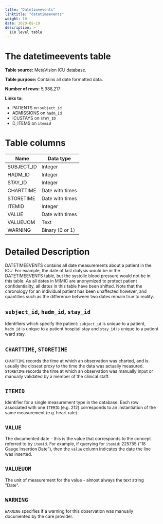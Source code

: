 ```yaml
---
title: "Datetimeevents"
linktitle: "datetimeevents"
weight: 10
date: 2020-08-10
description: >
  ICU level table
---
```



# The datetimeevents table

**Table source:** MetaVision ICU database.

**Table purpose:** Contains all date formatted data.

**Number of rows:** 5,988,217

**Links to:**

* PATIENTS on `subject_id`
* ADMISSIONS on `hadm_id`
* ICUSTAYS on `STAY_ID`
* D_ITEMS on `itemid`

<!-- # Important considerations -->

# Table columns


Name | Data type
---- | --------
SUBJECT\_ID | Integer
HADM\_ID | Integer
STAY\_ID | Integer
CHARTTIME | Date with times
STORETIME | Date with times
ITEMID | Integer
VALUE | Date with times
VALUEUOM | Text
WARNING | Binary (0 or 1)
	
# Detailed Description

DATETIMEEVENTS contains all date measurements about a patient in the ICU. For example, the date of last dialysis would be in the DATETIMEEVENTS table, but the systolic blood pressure would not be in this table. As all dates in MIMIC are anonymized to protect patient confidentiality, all dates in this table have been shifted. Note that the chronology for an individual patient has been unaffected however, and quantities such as the difference between two dates remain true to reality.

## `subject_id`, `hadm_id`, `stay_id`

Identifiers which specify the patient: `subject_id` is unique to a patient, `hadm_id` is unique to a patient hospital stay and `stay_id` is unique to a patient ward stay.

<!-- 
## `CGID`

`CGID` is the identifier for the caregiver who validated the given measurement.

-->

## `CHARTTIME`, `STORETIME`

`CHARTTIME` records the time at which an observation was charted, and is usually the closest proxy to the time the data was actually measured. `STORETIME` records the time at which an observation was manually input or manually validated by a member of the clinical staff.

## `ITEMID`

Identifier for a single measurement type in the database. Each row associated with one `ITEMID` (e.g. 212) corresponds to an instantiation of the same measurement (e.g. heart rate).

## `VALUE`

The documented date - this is the value that corresponds to the concept referred to by `itemid`. For example, if querying for `itemid`: 225755 ("18 Gauge Insertion Date"), then the `value` column indicates the date the line was inserted.

## `VALUEUOM`

The unit of measurement for the value - almost always the text string "Date".

## `WARNING`

`WARNING` specifies if a warning for this observation was manually documented by the care provider.